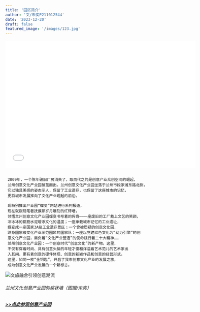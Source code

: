 ```yaml
---
title: '园区简介'
author: '文/朱奕P211012544'
date: '2023-12-20'
draft: false
featured_image: '/images/123.jpg'
---
```


<iframe src="//player.bilibili.com/player.html?aid=685127597&bvid=BV1FU4y197Md&cid=752258974&p=1" scrolling="no" border="0" frameborder="no" framespacing="0" allowfullscreen="true"width="600px" height="400px"> </iframe>

```

 2009年，一个陈年破旧厂房消失了，取而代之的是创意产业众创空间的崛起，
 兰州创意文化产业园破茧而出。兰州创意文化产业园坐落于兰州市段家滩东路北侧，
 它以独具美感的姿态示人，保留了工业遗存，也保留了这座城市的记忆，
 更将城市发展推向了文化产业崛起的前沿。
 
 现特别推出产业园“蝶变”网站进行系列报道，
 现在就跟随笔者抚摸那岁月雕刻的红砖墙，
 领悟兰州创意文化产业园蝶变书写着的传奇——一座废旧的工厂戴上文艺的笑颜，
 冷冰冰的钢筋水泥增添文化的温度；一座承载城市记忆的工业遗址，
 蝶变成一座国家3A级工业遗存景区；一个曾被质疑的创意文化园，
 跻身国家级文化产业示范园区的国家队；一座以党建红色文化为“动力引擎”的创
 意文化产业园，肩负着“文化产业营造”的使命践行着二十大精神……
 兰州创意文化产业园：一个创意时代“创意文化”的新产物。这里，
 不仅有穿着时尚、具有创意头脑的年轻才俊和洋溢着艺术范儿的艺术家出
 入其间，更有着创意的硬件体现、创意的新颖作品和创意的经营形式。
 这里，如同一枚“金钥匙”，开启了我市创意文化产业的发展之旅，
 成为创意文化产业发展的一个新标志。

 ```
 ![文旅融合引领创意潮流](/images/DSC00925.JPG)
 ###### 兰州文化创意产业园的奖状墙（图摄/朱奕）
#####   [>>点此参观创意产业园](https://space.bilibili.com/510293876/video?tid=0&pn=2&keyword=&order=pubdate)






                                




